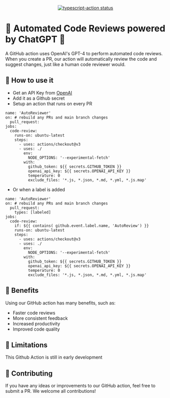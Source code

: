 <p align="center">
  <a href="https://github.com/actions/typescript-action/actions"><img alt="typescript-action status" src="https://github.com/actions/typescript-action/workflows/build-test/badge.svg"></a>
</p>

# 🤖 Automated Code Reviews powered by ChatGPT 🤖

A GitHub action uses OpenAI's GPT-4 to perform automated code reviews. When you create a PR, our action will automatically review the code and suggest changes, just like a human code reviewer would. 

## 🚀 How to use it

- Get an API Key from [OpenAI](https://platform.openai.com/account/api-keys)
- Add it as a Github secret
- Setup an action that runs on every PR

```
name: 'AutoReviewer'
on: # rebuild any PRs and main branch changes
  pull_request:
jobs:
  code-review:
    runs-on: ubuntu-latest
    steps:
      - uses: actions/checkout@v3
      - uses: ./
        env:
          NODE_OPTIONS: '--experimental-fetch'
        with:
          github_token: ${{ secrets.GITHUB_TOKEN }}
          openai_api_key: ${{ secrets.OPENAI_API_KEY }}
          temperature: 0
          exclude_files: '*.js, *.json, *.md, *.yml, *.js.map'
```
- Or when a label is added
```
name: 'AutoReviewer'
on: # rebuild any PRs and main branch changes
  pull_request:
    types: [labeled]
jobs:
  code-review:
    if: ${{ contains( github.event.label.name, 'AutoReview') }}
    runs-on: ubuntu-latest
    steps:
      - uses: actions/checkout@v3
      - uses: ./
        env:
          NODE_OPTIONS: '--experimental-fetch'
        with:
          github_token: ${{ secrets.GITHUB_TOKEN }}
          openai_api_key: ${{ secrets.OPENAI_API_KEY }}
          temperature: 0
          exclude_files: '*.js, *.json, *.md, *.yml, *.js.map'
```

## 🎉 Benefits

Using our GitHub action has many benefits, such as:
- Faster code reviews
- More consistent feedback
- Increased productivity
- Improved code quality

## 🤞 Limitations

This Github Action is still in early development

## 🙌 Contributing

If you have any ideas or improvements to our GitHub action, feel free to submit a PR. We welcome all contributions! 

